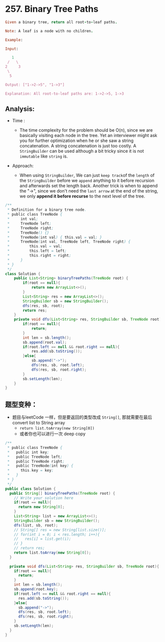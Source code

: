 # 257. Binary Tree Paths

```ruby
Given a binary tree, return all root-to-leaf paths.

Note: A leaf is a node with no children.

Example:

Input:

   1
 /   \
2     3
 \
  5

Output: ["1->2->5", "1->3"]

Explanation: All root-to-leaf paths are: 1->2->5, 1->3
```


## Analysis:

- Time :
  - The time complexity for the problem should be O(n), since we are basically visiting each 
    node in the tree. Yet an interviewer might ask you for further optimization when he or she 
    saw a string concatenation. A string concatenation is just too costly. A `StringBuilder` 
    can be used although a bit tricky since it is not `immutable` like `string` is.

- Approach:
  - When using `StringBuilder`, We can just `keep track`of the `length` of the `StringBuilder` 
    before we `append` anything to it before recursion and afterwards set the length back. 
    Another trick is when to append the "->", since we don't need the `last arrow` 
    at the end of the string, we only **append it before recurse** to the next level of 
    the tree.



```java
/**
 * Definition for a binary tree node.
 * public class TreeNode {
 *     int val;
 *     TreeNode left;
 *     TreeNode right;
 *     TreeNode() {}
 *     TreeNode(int val) { this.val = val; }
 *     TreeNode(int val, TreeNode left, TreeNode right) {
 *         this.val = val;
 *         this.left = left;
 *         this.right = right;
 *     }
 * }
 */
class Solution {
    public List<String> binaryTreePaths(TreeNode root) {
        if(root == null){
            return new ArrayList<>();
        }
        List<String> res = new ArrayList<>();
        StringBuilder sb = new StringBuilder();
        dfs(res, sb, root);
        return res;
    }
    private void dfs(List<String> res, StringBuilder sb, TreeNode root){
        if(root == null){
            return;
        }
        int len = sb.length();
        sb.append(root.val);
        if(root.left == null && root.right == null){
            res.add(sb.toString());
        }else{
            sb.append("->");
            dfs(res, sb, root.left);
            dfs(res, sb, root.right);
        }
        sb.setLength(len);
    }
}
```






## 题型变种：

- 题目与leetCode 一样，但是要返回的类型改成 `String[]`, 那就需要在最后convert list to String array
  - `return list.toArray(new String[0])`
  - 或者你也可以进行一次 deep copy


```java
/**
 * public class TreeNode {
 *   public int key;
 *   public TreeNode left;
 *   public TreeNode right;
 *   public TreeNode(int key) {
 *     this.key = key;
 *   }
 * }
 */
public class Solution {
  public String[] binaryTreePaths(TreeNode root) {
    // Write your solution here
    if(root == null){
      return new String[0];
    }
    List<String> list = new ArrayList<>();
    StringBuilder sb = new StringBuilder();
    dfs(list, sb, root);
    // String[] res = new String[list.size()];
    // for(int i = 0; i < res.length; i++){
    //   res[i] = list.get(i);
    // }
    // return res;   
    return list.toArray(new String[0]);
  }
  
  private void dfs(List<String> res, StringBuilder sb, TreeNode root){
    if(root == null){
      return;
    }
    int len = sb.length();
    sb.append(root.key);
    if(root.left == null && root.right == null){
      res.add(sb.toString());
    }else{
      sb.append("->");
      dfs(res, sb, root.left);
      dfs(res, sb, root.right);
    }
    sb.setLength(len);
  }
}

```